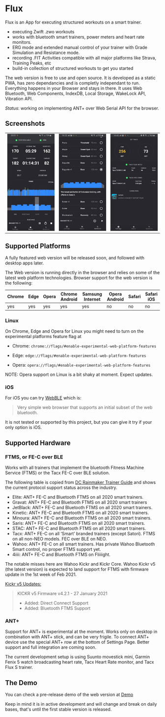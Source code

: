 # Flux

Flux is an App for executing structured workouts on a smart trainer.

- executing Zwift .zwo workouts
- works with bluetooth smart trainers, power meters and heart rate monitors.
- ERG mode and extended manual control of your trainer with Grade Simulation and Resistance mode.
- recording .FIT Activities compatible with all major platforms like Strava, Training Peaks, etc
- build-in collection of structured workouts to get you started

The web version is free to use and open source. It is developed as a static PWA, has zero dependancies and is completly independant to run.
Everything happens in your Browser and stays in there. It uses Web Bluetooth, Web Components, IndexDB, Local Storage, WakeLock API, Vibration API.

_Status_: working on implementing ANT+ over Web Serial API for the browser.

## Screenshots

<table>
  <tr>
     <td>
       <img alt="Home Page" width="320px" src="doc/images/home-page.jpg" />
     </td>
     <td>
       <img alt="Workouts Page" width="320px" src="doc/images/workouts-page.jpg" />
     </td>
     <td>
       <img alt="Settings-page" width="320px" src="doc/images/settings-page.jpg" />
     </td>
  </tr>
</table>

## Supported Platforms

A fully featured web version will be released soon, and followed with desktop apps later.

The Web version is running directly in the browser and relies on some of the latest web platform technologies.
Browser support for the web version is the following:

| Chrome | Edge | Opera | Chrome Android | Samsung Internet | Opera Android | Safari | Safari iOS |
|--------|------|-------|----------------|------------------|---------------|--------|------------|
| yes    | yes  | yes   | yes            | yes              | no            | no     | no         |


### Linux
On Chrome, Edge and Opera for Linux you might need to turn on the experimental platforms feature flag at

- Chrome: `chrome://flags/#enable-experimental-web-platform-features`

- Edge: `edge://flags/#enable-experimental-web-platform-features`

- Opera: `opera://flags/#enable-experimental-web-platform-features`

NOTE: Opera support on Linux is a bit shaky at moment. Expect updates.

### iOS
For iOS you can try [WebBLE](https://apps.apple.com/us/app/webble/id1193531073) which is:

> Very simple web browser that supports an initial subset of the web bluetooth.

It is not tested or supported by this project, but you can give it try if your only option is iOS.



## Supported Hardware

### FTMS, or FE-C over BLE

Works with all trainers that implement the bluetooth Fitness Machine Service (FTMS) or the Tacx FE-C over BLE solution.

The following table is copied from [DC Rainmaker Trainer Guide](https://www.dcrainmaker.com/2020/11/smart-cycle-trainer-recommendations-guide-winter.html/#technical-considerations) and shows the current protocol support status across the industry.

- Elite: ANT+ FE-C and Bluetooth FTMS on all 2020 smart trainers.
- Gravat: ANT+ FE-C and Bluetooth FTMS on all 2020 smart trainers
- JetBlack: ANT+ FE-C and Bluetooth FTMS on all 2020 smart trainers.
- Kinetic: ANT+ FE-C and Bluetooth FTMS on all 2020 smart trainers.
- Minoura: ANT+ FE-C and Bluetooth FTMS on all 2020 smart trainers.
- Saris: ANT+ FE-C and Bluetooth FTMS on all 2020 smart trainers.
- STAC: ANT+ FE-C and Bluetooth FTMS on all 2020 smart trainers.
- Tacx: ANT+ FE-C on all ‘Smart’ branded trainers (except Satori). FTMS on all non-NEO models. FEC over BLE on NEO.
- Wahoo: ANT+ FE-C on all smart trainers. Has private Wahoo Bluetooth Smart control, no proper FTMS support yet.
- 4iiii: ANT+ FE-C and Bluetooth FTMS on Fliiiight.

The notable misses here are Wahoo Kickr and Kickr Core.
Wahoo Kickr v5 (the latest version) is expected to land support for FTMS with firmware update in the 1st week of Feb 2021.

[Kickr v5 Updates:](https://support.wahoofitness.com/hc/en-us/articles/360016826680-KICKR-v5-Firmware-Updates)
> KICKR v5 Firmware v4.2.1 - 27 January 2021
> - Added: Direct Connect Support
> - Added: Bluetooth FTMS Support

### ANT+

Support for ANT+ is experimental at the moment. Works only on desktop in combination with ANT+ stick,
and can be very frigile. To connect ANT+ device use the special ANT+ row at the bottom of Settings Page.
Better support and full integration are coming soon.

The current development setup is using Suunto movestick mini, Garmin Fenix 5 watch broadcasting heart rate,
Tacx Heart Rate monitor, and Tacx Flux S trainer.



## The Demo
You can check a pre-release demo of the web version at [Demo](https://dvmarinoff.github.io/Flux/)

Keep in mind it is in active development and will change and break on daily bases, that's until the first stable version is released.
